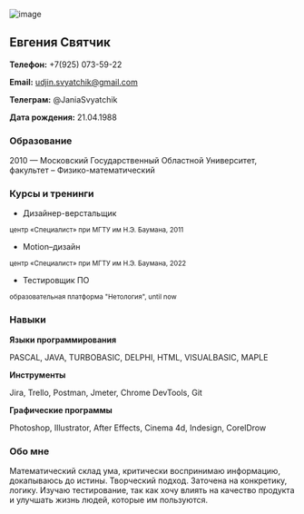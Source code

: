 ![image](https://user-images.githubusercontent.com/126253219/222971020-b45009df-470d-4832-ad78-8b1fd8547d7e.png)

## Евгения Святчик

**Телефон:** +7(925) 073-59-22 

**Email:** udjin.svyatchik@gmail.com

**Телеграм:** @JaniaSvyatchik

**Дата рождения:** 21.04.1988

### Образование ###

2010 — Московский Государственный Областной Университет, факультет – Физико-математический

### Курсы и тренинги ###

- Дизайнер-верстальщик

<sub> центр «Специалист» при МГТУ им Н.Э. Баумана, 2011 </sub>

- Motion–дизайн

<sub> центр «Специалист» при МГТУ им Н.Э. Баумана, 2022 </sub>

- Тестировщик ПО

<sub> образовательная платформа "Нетология", until now </sub>

### Навыки ###

**Языки программирования**

PASCAL, JAVA, TURBOBASIC, DELPHI, HTML, VISUALBASIC, MAPLE

**Инструменты**

Jira, Trello, Postman, Jmeter, Chrome DevTools, Git

**Графические программы**

Photoshop, Illustrator, After Effects, Cinema 4d, Indesign,  CorelDrow

### Обо мне ###

Математический склад ума, критически воспринимаю информацию, докапываюсь до истины. Творческий подход. Заточена на конкретику, логику. Изучаю тестирование, так как хочу влиять на качество продукта и улучшать жизнь людей, которые им пользуются.
